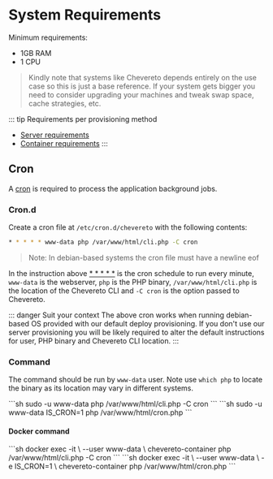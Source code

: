 # System Requirements

Minimum requirements:

* 1GB RAM
* 1 CPU

> Kindly note that systems like Chevereto depends entirely on the use case so this is just a base reference. If your system gets bigger you need to consider upgrading your machines and tweak swap space, cache strategies, etc.

::: tip Requirements per provisioning method
* [Server requirements](../server/requirements.md)
* [Container requirements](../container/requirements.md)
:::

## Cron

A [cron](https://en.wikipedia.org/wiki/Cron) is required to process the application background jobs.

### Cron.d

Create a cron file at `/etc/cron.d/chevereto` with the following contents:

```sh
* * * * * www-data php /var/www/html/cli.php -C cron

```

> Note: In debian-based systems the cron file must have a newline eof

In the instruction above [* * * * *](https://crontab.guru/#*_*_*_*_*) is the cron schedule to run every minute, `www-data` is the webserver, `php` is the PHP binary, `/var/www/html/cli.php` is the location of the Chevereto CLI and `-C cron` is the option passed to Chevereto.

::: danger Suit your context
The above cron works when running debian-based OS provided with our default deploy provisioning. If you don't use our server provisioning you will be likely required to alter the default instructions for user, PHP binary and Chevereto CLI location.
:::

### Command

The command should be run by `www-data` user. Note use `which php` to locate the binary as its location may vary in different systems.

<code-group>
<code-block title="V3.20+">
```sh
sudo -u www-data php /var/www/html/cli.php -C cron
```
</code-block>

<code-block title="Older">
```sh
sudo -u www-data IS_CRON=1 php /var/www/html/cron.php
```
</code-block>
</code-group>

#### Docker command

<code-group>
<code-block title="V3.20+">
```sh
docker exec -it \
    --user www-data \
    chevereto-container php /var/www/html/cli.php -C cron
```
</code-block>

<code-block title="Older">
```sh
docker exec -it \
    --user www-data \
    -e IS_CRON=1 \
    chevereto-container php /var/www/html/cron.php
```
</code-block>
</code-group>
